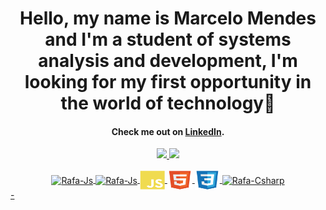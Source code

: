 <h1 align="center"> Hello, my name is Marcelo Mendes and I'm a student of systems analysis and development, I'm looking for my first opportunity in the world of technology👋</h1>

<h4 align="center">Check me out on <a rel="external-link" href="https://www.linkedin.com/in/marcelo-junior-ti/" target="_blank">LinkedIn</a>.</h4>


<div align="center">
  <a href="https://github.com/MarceloMendesFatec">
  <img height="150em" src="https://github-readme-stats-sigma-five.vercel.app/api?username=MarceloMendesFatec&show_icons=true&theme=monokai&include_all_commits=true&count_private=true"/>
  <img height="150em" src="https://github-readme-stats-sigma-five.vercel.app/api/top-langs/?username=MarceloMendesFatec&layout=compact&langs_count=7&theme=monokai"/>
</div>






<div  align="center"style="display: inline_block"><br>
 
   <img align="center" alt="Rafa-Js" height="30" width="40" src="https://cdn.jsdelivr.net/gh/devicons/devicon/icons/linux/linux-original.svg">
  <img align="center" alt="Rafa-Js" height="30" width="40" src="https://cdn.jsdelivr.net/gh/devicons/devicon/icons/bootstrap/bootstrap-original.svg">
  <img align="center" alt="Rafa-Js" height="30" width="40" src="https://raw.githubusercontent.com/devicons/devicon/master/icons/javascript/javascript-plain.svg">
  <img align="center" alt="Rafa-HTML" height="30" width="40" src="https://raw.githubusercontent.com/devicons/devicon/master/icons/html5/html5-original.svg">
  <img align="center" alt="Rafa-CSS" height="30" width="40" src="https://raw.githubusercontent.com/devicons/devicon/master/icons/css3/css3-original.svg">  
  <img align="center" alt="Rafa-Csharp" height="30" width="40" src="https://cdn.jsdelivr.net/gh/devicons/devicon/icons/c/c-original.svg">
</div>
- 





